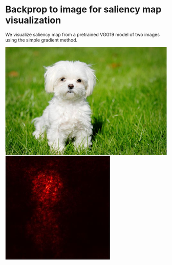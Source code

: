 # Backprop to image for saliency map visualization

We visualize saliency map from a pretrained VGG19 model of two images using the simple gradient method. 

![Dog](https://github.com/manasmacherla/Visualization-of-gradients/blob/master/input.jpg) ![Saliency map](https://github.com/manasmacherla/Visualization-of-gradients/blob/master/input_salmap.JPG) 